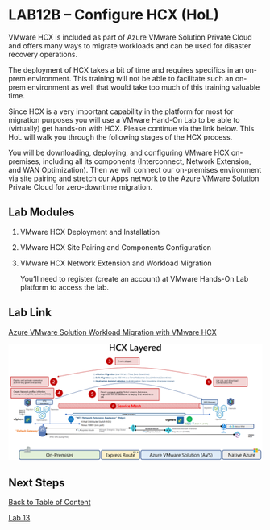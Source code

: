 
# LAB12B – Configure HCX (HoL)

VMware HCX is included as part of Azure VMware Solution Private Cloud and offers
many ways to migrate workloads and can be used for disaster recovery operations.

The deployment of HCX takes a bit of time and requires specifics in an on-prem
environment. This training will not be able to facilitate such an on-prem
environment as well that would take too much of this training valuable time.

Since HCX is a very important capability in the platform for most for migration
purposes you will use a VMware Hand-On Lab to be able to (virtually) get
hands-on with HCX. Please continue via the link below. This HoL will walk you
through the following stages of the HCX process.

You will be downloading, deploying, and configuring VMware HCX on-premises,
including all its components (Interconnect, Network Extension, and WAN
Optimization). Then we will connect our on-premises environment via site pairing
and stretch our Apps network to the Azure VMware Solution Private Cloud for
zero-downtime migration.

## Lab Modules

1. VMware HCX Deployment and Installation

2. VMware HCX Site Pairing and Components Configuration

3. VMware HCX Network Extension and Workload Migration

   You’ll need to register (create an account) at VMware Hands-On Lab platform
   to access the lab.

## Lab Link

 [Azure VMware Solution Workload Migration with VMware HCX](https://labs.hol.vmware.com/HOL/catalogs/lab/9433) 

![hcx](media/lab-12/3e6714f9fd0cb71bf8f90b4b567e78d9.png)

## Next Steps

[Back to Table of Content](toc.md#table-of-contents)

[Lab 13](lab-13.md)
